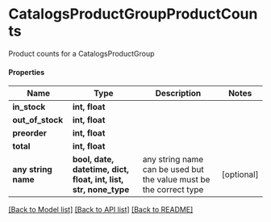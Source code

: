 # CatalogsProductGroupProductCounts

Product counts for a CatalogsProductGroup

#### Properties
Name | Type | Description | Notes
------------ | ------------- | ------------- | -------------
**in_stock** | **int, float** |  | 
**out_of_stock** | **int, float** |  | 
**preorder** | **int, float** |  | 
**total** | **int, float** |  | 
**any string name** | **bool, date, datetime, dict, float, int, list, str, none_type** | any string name can be used but the value must be the correct type | [optional]

[[Back to Model list]](../README.md#documentation-for-models) [[Back to API list]](../README.md#documentation-for-api-endpoints) [[Back to README]](../README.md)

